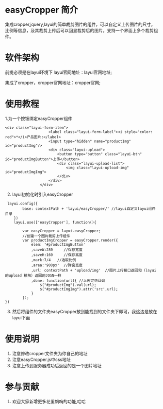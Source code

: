 # easyCropper 简介
集成cropper,jquery,layui的简单裁剪图片的组件，可以自定义上传图片的尺寸，比例等信息，及其裁剪上传后可以回显裁剪后的图片。支持一个界面上多个裁剪组件。

# 软件架构

前提必须是在layui环境下 layui官网地址：layui官网地址;

集成了cropper，cropper官网地址：cropper官网;

# 使用教程

1.为一个按钮绑定easyCropper组件
```
<div class="layui-form-item">
                    <label class="layui-form-label"><i style="color: red">*</i>产品图片:</label>
                    <input type="hidden" name="productImg" id="productImg"/>
                    <div class="layui-upload">
                        <button type="button" class="layui-btn" id="productImgButton">上传</button>
                        <div class="layui-upload-list">
                            <img class="layui-upload-img" id="productImgImg">
                        </div>
                    </div>
                </div>
```
2. layui初始化时引入easyCropper
```
 layui.config({
        base: contextPath + 'layui/easyCropper/' //layui自定义layui组件目录
    })
    layui.use(['easyCropper'], function(){
      
        var easyCropper = layui.easyCropper;
        //创建一个图片裁剪上传组件
        var productImgCropper = easyCropper.render({
            elem: '#productImgButton'
            ,saveW:280     //保存宽度
            ,saveH:160     //保存高度
            ,mark:7/4   //选取比例
            ,area:'900px'  //弹窗宽度
            ,url: contextPath + 'upload/img'  //图片上传接口返回和（layui 的upload 模块）返回的JOSN一样
            ,done: function(url){ //上传完毕回调
                $("#productImg").val(url);
                $("#productImgImg").attr('src',url);
            }
        });
})
```
3. 然后将组件的文件夹easyCropper放到能找到的文件夹下即可，我这边是放在layui下面


# 使用说明

1. 注意修改cropper文件夹为你自己的地址
2. 注意easyCropper.js中css地址
3. 注意上传到服务器成功后返回的是一个图片地址

# 参与贡献

1. 欢迎大家新增更多花里胡哨的功能,哈哈

